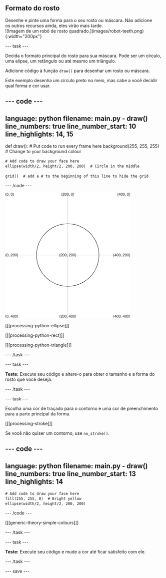 ## Formato do rosto

<div style="display: flex; flex-wrap: wrap">
<div style="flex-basis: 200px; flex-grow: 1; margin-right: 15px;">
Desenhe e pinte uma forma para o seu rosto ou máscara. Não adicione os outros recursos ainda, eles virão mais tarde.
</div>
<div>
![Imagem de um robô de rosto quadrado.](images/robot-teeth.png){:width="200px"}
</div>
</div>

--- task ---

Decida o formato principal do rosto para sua máscara. Pode ser um círculo, uma elipse, um retângulo ou até mesmo um triângulo.

Adicione código à função `draw()` para desenhar um rosto ou máscara.

Este exemplo desenha um círculo preto no meio, mas cabe a você decidir qual forma e cor usar.

--- code ---
---
language: python filename: main.py - draw() line_numbers: true line_number_start: 10
line_highlights: 14, 15
---

def draw(): # Put code to run every frame here background(255, 255, 255)  # Change to your background colour

    # Add code to draw your face here
    ellipse(width/2, height/2, 200, 200)  # Circle in the middle
    
    grid()  # add a # to the beginning of this line to hide the grid

--- /code ---

![A área de saída mostrando um círculo preto no meio da grade.](images/black-circle.png)

[[[processing-python-ellipse]]]


[[[processing-python-rect]]]


[[[processing-python-triangle]]]

--- /task ---

--- task ---

**Teste:** Execute seu código e altere-o para obter o tamanho e a forma do rosto que você deseja.

--- /task ---

--- task ---

Escolha uma cor de traçado para o contorno e uma cor de preenchimento para a parte principal da forma.

[[[processing-stroke]]]

Se você não quiser um contorno, use `no_stroke()`.

--- code ---
---
language: python filename: main.py - draw() line_numbers: true line_number_start: 13
line_highlights: 14
---

    # Add code to draw your face here
    fill(255, 255, 0)  # Bright yellow
    ellipse(width/2, height/2, 200, 200)

--- /code ---

[[[generic-theory-simple-colours]]]

--- /task ---

--- task ---

**Teste:** Execute seu código e mude a cor até ficar satisfeito com ele.

--- /task ---

--- save ---
